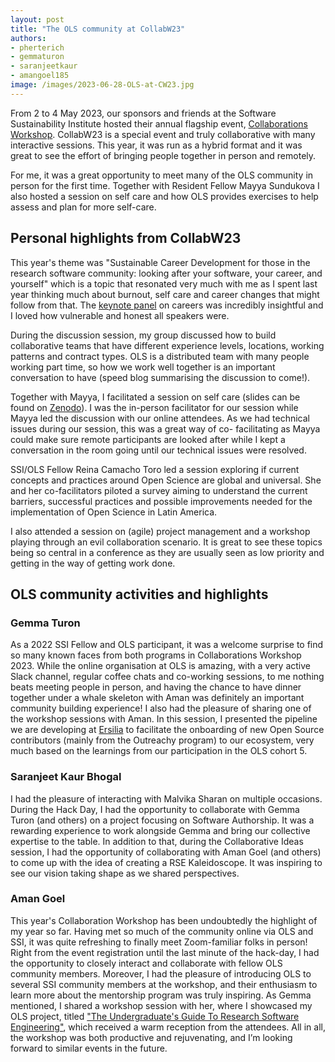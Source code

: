 ```yaml
---
layout: post
title: "The OLS community at CollabW23"
authors:
- pherterich
- gemmaturon
- saranjeetkaur
- amangoel185
image: /images/2023-06-28-OLS-at-CW23.jpg
---
```


From 2 to 4 May 2023, our sponsors and friends at the Software Sustainability Institute hosted their annual flagship event, [Collaborations Workshop](https://software.ac.uk/cw23). 
CollabW23 is a special event and truly collaborative with many interactive sessions. 
This year, it was run as a hybrid format and it was great to see the effort of bringing people together in person and remotely.  

For me, it was a great opportunity to meet many of the OLS community in person for the first time. 
Together with Resident Fellow Mayya Sundukova I also hosted a session on self care and how OLS provides exercises to help assess and plan for more self-care.

## Personal highlights from CollabW23

This year's theme was "Sustainable Career Development for those in the research software community: looking after your software, your career, and yourself" which is a topic that resonated very much with me as I spent last year thinking much about burnout, self care and career changes that might follow from that. 
The [keynote panel](https://www.youtube.com/watch?v=vqVtB3B8vVo) on careers was incredibly insightful and I loved how vulnerable and honest all speakers were.

During the discussion session, my group discussed how to build collaborative teams that have different experience levels, locations, working patterns and contract types. 
OLS is a distributed team with many people working part time, so how we work well together is an important conversation to have (speed blog summarising the discussion to come!).

Together with Mayya, I facilitated a session on self care (slides can be found on [Zenodo](https://doi.org/10.5281/zenodo.8060439)). 
I was the in-person facilitator for our session while Mayya led the discussion with our online attendees. 
As we had technical issues during our session, this was a great way of co- facilitating as Mayya could make sure remote participants are looked after while I kept a conversation in the room going until our technical issues were resolved.

SSI/OLS Fellow Reina Camacho Toro led a session exploring if current concepts and practices around Open Science are global and universal. 
She and her co-facilitators piloted a survey aiming to understand the current barriers, successful practices and possible improvements needed for the implementation of Open Science in Latin America.

I also attended a session on (agile) project management and a workshop playing through an evil collaboration scenario. 
It is great to see these topics being so central in a conference as they are usually seen as low priority and getting in the way of getting work done. 

## OLS community activities and highlights

### Gemma Turon
As a 2022 SSI Fellow and OLS participant, it was a welcome surprise to find so many known faces from both programs in Collaborations Workshop 2023. 
While the online organisation at OLS is amazing, with a very active Slack channel, regular coffee chats and co-working sessions, to me nothing beats meeting people in person, and having the chance to have dinner together under a whale skeleton with Aman was definitely an important community building experience! 
I also had the pleasure of sharing one of the workshop sessions with Aman. 
In this session, I presented the pipeline we are developing at [Ersilia](https://ersilia.io) to facilitate the onboarding of new Open Source contributors (mainly from the Outreachy program) to our ecosystem, very much based on the learnings from our participation in the OLS cohort 5. 

### Saranjeet Kaur Bhogal
I had the pleasure of interacting with Malvika Sharan on multiple occasions. 
During the Hack Day, I had the opportunity to collaborate with Gemma Turon (and others) on a project focusing on Software Authorship. 
It was a rewarding experience to work alongside Gemma and bring our collective expertise to the table. 
In addition to that, during the Collaborative Ideas session, I had the opportunity of collaborating with Aman Goel (and others) to come up with the idea of creating a RSE Kaleidoscope. 
It was inspiring to see our vision taking shape as we shared perspectives.

### Aman Goel
This year's Collaboration Workshop has been undoubtedly the highlight of my year so far. 
Having met so much of the community online via OLS and SSI, it was quite refreshing to finally meet Zoom-familiar folks in person! 
Right from the event registration until the last minute of the hack-day, I had the opportunity to closely interact and collaborate with fellow OLS community members. 
Moreover, I had the pleasure of introducing OLS to several SSI community members at the workshop, and their enthusiasm to learn more about the mentorship program was truly inspiring. 
As Gemma mentioned, I shared a workshop session with her, where I showcased my OLS project, titled ["The Undergraduate's Guide To Research Software Engineering"](https://software.ac.uk/cw23/mini-workshops-and-demo-sessions#3.4b), which received a warm reception from the attendees. 
All in all, the workshop was both productive and rejuvenating, and I’m looking forward to similar events in the future.
